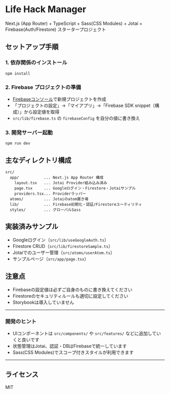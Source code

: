 # Life Hack Manager

Next.js (App Router) + TypeScript + Sass(CSS Modules) + Jotai + Firebase(Auth/Firestore) スタータープロジェクト

## セットアップ手順

### 1. 依存関係のインストール
```
npm install
```

### 2. Firebase プロジェクトの準備
- [Firebaseコンソール](https://console.firebase.google.com/)で新規プロジェクトを作成
- 「プロジェクトの設定」→「マイアプリ」→「Firebase SDK snippet（構成）」から設定値を取得
- `src/lib/firebase.ts` の `firebaseConfig` を自分の値に書き換え

### 3. 開発サーバー起動
```
npm run dev
```

## 主なディレクトリ構成

```
src/
  app/           ... Next.js App Router 構成
    layout.tsx   ... Jotai Provider組み込み済み
    page.tsx     ... Googleログイン・Firestore・Jotaiサンプル
    providers.tsx... Providerラッパー
  atoms/         ... Jotaiのatom置き場
  lib/           ... Firebase初期化・認証/Firestoreユーティリティ
  styles/        ... グローバルSass
```

## 実装済みサンプル
- Googleログイン（`src/lib/useGoogleAuth.ts`）
- Firestore CRUD（`src/lib/firestoreSample.ts`）
- Jotaiでのユーザー管理（`src/atoms/userAtom.ts`）
- サンプルページ（`src/app/page.tsx`）

## 注意点
- Firebaseの設定値は必ずご自身のものに書き換えてください
- Firestoreのセキュリティルールも適切に設定してください
- Storybookは導入していません

---

### 開発のヒント
- UIコンポーネントは `src/components/` や `src/features/` などに追加していくと良いです
- 状態管理はJotai、認証・DBはFirebaseで統一しています
- Sass(CSS Modules)でスコープ付きスタイルが利用できます

---

## ライセンス
MIT
